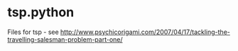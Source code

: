 # tsp.python
Files for tsp - see http://www.psychicorigami.com/2007/04/17/tackling-the-travelling-salesman-problem-part-one/
